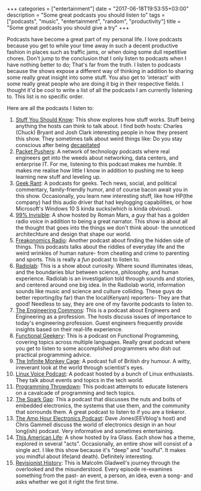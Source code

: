 +++
categories = ["entertainment"]
date = "2017-06-18T19:53:55+03:00"
description = "Some great podcasts you should listen to"
tags = ["podcasts", "music", "entertainment", "random", "productivity"]
title = "Some great podcasts you should give a try"
+++

Podcasts have become a great part of my personal life. I love podcasts because you get to while your time away in such a decent productive fashion in places such as traffic jams, or when doing some dull repetitive chores. Don't jump to the conclusion that I only listen to podcasts when I have nothing better to do; That's far from the truth. I listen to podcasts because the shows expose a different way of thinking in addition to sharing some really great insight into some stuff. You also get to 'interact' with some really great people who are doing it big in their respective fields. I thought it'd be cool to write a list of all the podcasts I am currently listening to. This list is no specific order.

Here are all the podcasts I listen to:

1. [Stuff You Should Know](http://www.google.com/url?q=http://www.stuffyoushouldknow.com/podcasts&sa=U&ved=0ahUKEwivmO7A8MfUAhVIVxoKHZkyC1UQFggTMAA&sig2=yn648UCiPguV4l4qTp-6fg&usg=AFQjCNEr4n-iEv-2MV2HyYzde6NTkRF5ywhttp://www.google.com/url?q=http://shows.howstuffworks.com/&sa=U&ved=0ahUKEwivmO7A8MfUAhVIVxoKHZkyC1UQFggjMAI&sig2=nNQK-S62fET-lRg1J9lgLA&usg=AFQjCNF96qxcv0o9JfWDQMiA9RSFGL8SVQhttp://www.google.com/url?q=http://www.howstuffworks.com/&sa=U&ved=0ahUKEwjZsoqd8MfUAhVFnBoKHU6TDmEQFggUMAA&sig2=NsVBVTHsBmsh-JikyikGuA&usg=AFQjCNEQXnPjYyzrN3qEpcMUoY9TbMM9HwURL ): This show explores how stuff works. Stuff being anything the hosts can think to talk about. I find both hosts: Charles (Chuck) Bryant and Josh Clark interesting people in how they present this show. They sometimes talk about weird things like: Do you stay conscious after being [decapitated](http://www.stuffyoushouldknow.com/podcasts/do-you-stay-conscious-after-being-decapitated.htmURL )
2. [Packet Pushers](http://www.google.com/url?q=http://packetpushers.net/&sa=U&ved=0ahUKEwjf_aax8sfUAhWHSRoKHcNqBlIQFggUMAA&sig2=05PAGq9wYThrR1TIsBJifQ&usg=AFQjCNHhyQitSaVEthsiFTYKpVAuKzARNgURL ): A network of technology podcasts where real engineers get into the weeds about networking, data centers, and enterprise IT. For me, listening to this podcast makes me humble. It makes me realise how little I know in addition to pushing me to keep learning new stuff and leveling up.
3. [Geek Rant](http://www.google.com/url?q=http://elementopie.com/geekrant-episodes&sa=U&ved=0ahUKEwishPmO88fUAhXBSRoKHaqgB1UQFggVMAA&sig2=RQiZlarp40YYgxUTPRHKEg&usg=AFQjCNEbtk5bZySMn6-GhO4WkbV7rHcm0QURL ): A podcasts for geeks. Tech news, social, and political commentary, family-friendly humor, and of course bacon await you in this show. Occasionally, you learn new interesting stuff, like how HP(the company) had this audio driver that had keylogging capabilities, or how Microsoft's Windows 10 S kinda sucks(which is kinda obvious).
4. [99% Invisible](http://www.google.com/url?q=http://99percentinvisible.org/&sa=U&ved=0ahUKEwiExLX288fUAhWFnRoKHd2rCV8QFggWMAA&sig2=U2ZMontIuNhjyOEbdb5z9g&usg=AFQjCNEIizdZAsibbVzMAtjZan20NSzVZgURL ): A show hosted by Roman Mars, a guy that has a golden radio voice in addition to being a great narrator. This show is about all the thought that goes into the things we don't think about- the unnoticed architechture and design that shape our world.
5. [Freakonomics Radio](http://www.google.com/url?q=http://freakonomics.com/&sa=U&ved=0ahUKEwjl5Ly-9MfUAhXC2BoKHXJzD1kQFggTMAA&sig2=kyCSse_lPzRSi14n9s5_GA&usg=AFQjCNEbmajEgNQsxlgA1J3rqUXt3m-h7QURL ): Another podcast about finding the hidden side of things. This podcasts talks about the riddles of everyday life and the weird wrinkles of human nature- from cheating and crime to parenting and sports. This is really a *fun* podcast to listen to.
6. [Radiolab](http://www.google.com/url?q=http://www.radiolab.org/&sa=U&ved=0ahUKEwjQmLXG9cfUAhVBfxoKHQkICVIQFggUMAA&sig2=bqZHSXHWfnKQ3DepyDEIUQ&usg=AFQjCNHeu9n0K7FeY_sj63FBsD8ez2wB0QURL ): This is a show about curiosity. Where sound illuminates ideas, and the boundaries blur between science, philosophy, and human experience. Radiolab is an investigation told through sounds and stories, and centered around one big idea. In the Radiolab world, information sounds like music and science and culture colliding. These guys do better reporting(by far) than the local(Kenyan) reporters- They are that good! Needless to say, they are one of my favorite podcasts to listen to.
7. [The Engineering Commons](http://www.google.com/url?q=http://theengineeringcommons.com/&sa=U&ved=0ahUKEwikwdPG9sfUAhWDlxoKHQKWB14QFggUMAA&sig2=ieyx6VX66zs66_QadlRwJA&usg=AFQjCNH9uuLBC9YN9nz4PaiL_8wGYaOinAURL ): This is a podcast about Engineers and Engineering as a profession. The hosts discuss issues of importance to today's engineering profession. Guest engineers frequently provide insights based on their real-life experience.
8. [Functional Geekery](http://www.google.com/url?q=https://www.functionalgeekery.com/&sa=U&ved=0ahUKEwj6wvOS98fUAhUD5xoKHfMfC14QFggUMAA&sig2=o64NdzUzpT8tAQ-eq9TVCA&usg=AFQjCNE-zWyg2-WYebRLZKlOey_1rBk-FAURL ): This is a podcast on Functional Programming, covering topics across multiple languages. Really great podcast where you get to listen to some accomplished programmers who dish out practical programming advice.
9. [The Infinite Monkey Cage](http://www.google.com/url?q=http://www.bbc.co.uk/programmes/b085tq49&sa=U&ved=0ahUKEwjoy4zS98fUAhVE2BoKHcMxBWUQFggkMAI&sig2=pDoPTvKw4F-lc4xhP9P9Uw&usg=AFQjCNFv-qJUs2KD97whEvzMH750hBdimghttp://www.google.com/url?q=http://www.bbc.co.uk/programmes/b085tq49&sa=U&ved=0ahUKEwjoy4zS98fUAhVE2BoKHcMxBWUQFggkMAI&sig2=pDoPTvKw4F-lc4xhP9P9Uw&usg=AFQjCNFv-qJUs2KD97whEvzMH750hBdimgURL ): A podcast full of British dry humour. A witty, irreverant look at the world through scientist's eyes.
10. [Linux Voice Podcast](http://www.google.com/url?q=https://www.linuxvoice.com/&sa=U&ved=0ahUKEwiO57Gm-MfUAhXIrRoKHa_oClMQFggfMAI&sig2=JpK_Lqt80ZTxTdcyuxQO9g&usg=AFQjCNE95uxEGZM1qKSrJ0Z5sZqWmRywVwURL ): A podcast hosted by a bunch of Linux enthusiasts. They talk about events and topics in the tech world.
11. [Programming Throwdown](http://www.google.com/url?q=http://www.programmingthrowdown.com/&sa=U&ved=0ahUKEwj7guDo-MfUAhXBXBoKHXvbCGMQFggUMAA&sig2=LhHDS2_TRfJtWXHYcTi8sw&usg=AFQjCNGzmWQzQtJQ3KrPSbpEU-41D-YcpQURL ): This podcast attempts to educate listeners on a cavalcade of programming and tech topics.
12. [The Spark Gap](http://www.google.com/url?q=http://thesparkgap.net/&sa=U&ved=0ahUKEwiQ-KCR-cfUAhUB5xoKHeeWA2IQFggTMAA&sig2=A8Zr2wRmT0YXIhvQTSUa_Q&usg=AFQjCNFeLjIG0FOoU8_YAqFE2Wib1XxwSQURL ): This a podcast that discusses the nuts and bolts of embedded electronics, the systems that use them, and the community that sorrounds them. A great podcast to listen to if you are a tinkeror.
13. [The Amp Hour Electronics Podcast](TextURL ): Dave Jones(EEVblog's host) and Chris Gammell discuss the world of electronics design in an hour long(ish) podcast. Very informative and sometimes entertaining.
14. [This American Life](http://www.google.com/url?q=https://www.thisamericanlife.org/&sa=U&ved=0ahUKEwirmcuQ-sfUAhURahoKHRB6A1gQFggUMAA&sig2=ys5W6GEq7_LwUD8aQXWAVQ&usg=AFQjCNHUgReLD559GheSUaaZi4GsSlh-WAURL ): A show hosted by Ira Glass. Each show has a theme, explored in several "acts". Occasionally, an entire show will consist of a single act. I like this show because it's "deep" and "soulful". It makes you mindful about life(and death). Definitely interesting.
15. [Revisionist History](http://www.google.com/url?q=http://revisionisthistory.com/&sa=U&ved=0ahUKEwiTuJf--sfUAhXK7hoKHRtqB1gQFggUMAA&sig2=bs5g3DrJLoDDPg9BMFeg4w&usg=AFQjCNHbvQQA09JE89ygC5Jjuhu-LcA0iAURL ): This is Malcolm Gladwell's journey through the overlooked and the misunderstood. Every episode re-examines something from the past- an event, a person, an idea, even a song- and asks whether we got it right the first time.
